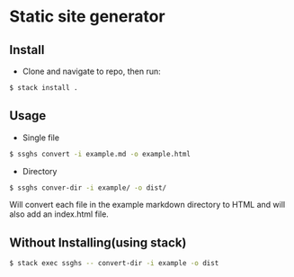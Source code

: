 # Static site generator

## Install

- Clone and navigate to repo, then run:

```sh
$ stack install .
```

## Usage

- Single file

```sh
$ ssghs convert -i example.md -o example.html
```

- Directory

```sh
$ ssghs conver-dir -i example/ -o dist/
```

Will convert each file in the example markdown directory to HTML and will also add an
index.html file.

## Without Installing(using stack)

```sh
$ stack exec ssghs -- convert-dir -i example -o dist
```
